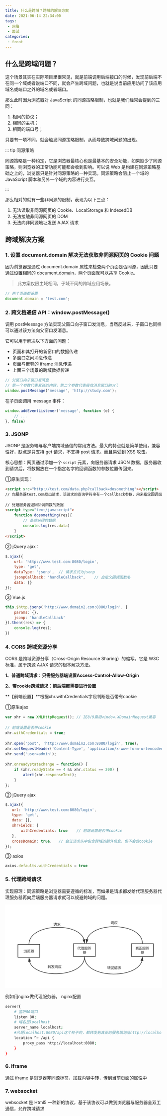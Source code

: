 ```yaml
---
title: 什么是跨域？跨域的解决方案
date: 2021-06-14 22:34:00
tags:
 - 网络
 - 面试
categories:
 - front
---
```


 ## 什么是跨域问题？

这个场景其实在实际项目里很常见，就是前端调用后端接口的时候，发现前后端不在同一个域或者说端口不同，就会产生跨域问题，也就是说当前应用访问了该应用域名或端口之外的域名或者端口。

那么此时因为浏览器对 JavaScript 的同源策略限制，也就是我们经常会提到的三同：

1. 相同的协议；
2. 相同的主机；
3. 相同的端口号；

只要有一项不同，就会触发同源策略限制，从而导致跨域问题的出现。

::: tip 同源策略

同源策略是一种约定，它是浏览器最核心也是最基本的安全功能，如果缺少了同源策略，则浏览器的正常功能可能都会收到影响。可以说 Web 是构建在同源策略基础之上的，浏览器只是针对同源策略的一种实现。同源策略会阻止一个域的 JavaScript 脚本和另外一个域的内容进行交互。

:::

那么相对的就有一些非同源的限制，表现为以下三点：

1. 无法读取非同源网页的 Cookie、LocalStorage 和 IndexedDB
2. 无法接触非同源网页的 DOM
3. 无法向非同源地址发送 AJAX 请求

## 跨域解决方案

### 1. 设置 document.domain 解决无法获取非同源网页的 Cookie 问题

因为浏览器是通过 document.domain 属性来检查两个页面是否同源，因此只要通过设置相同的 document.domain，两个页面就可以共享 Cookie。

> 此方案仅限主域相同，子域不同的跨域应用场景。

```js
// 两个页面都设置
document.domain = 'test.com';
```

### 2. 跨文档通信 API：window.postMessage()

调用 postMessage 方法实现父窗口向子窗口发消息，当然反过来，子窗口也同样可以通过该方法向父窗口发消息。

它可以用于解决以下方面的问题：

- 页面和其打开的新窗口的数据传递
- 多窗口之间消息传递
- 页面与嵌套的 iframe 消息传递
- 上面三个场景的跨域数据传递

```js
// 父窗口向子窗口发消息
// 第一个参数代表发送的内容，第二个参数代表接收消息窗口的url
window.postMessage('message', 'http://study.com');
```

在子页面调用 message 事件：

```js
window.addEventListener('message', function (e) {
    // ...
}, false)
```

### 3. JSONP

JSONP 是服务端与客户端跨域通信的常用方法。最大的特点就是简单使用，兼容性好，缺点是只支持 get 请求，不支持 post 请求。而且易受到 XSS 攻击。

核心思想：网页通过添加一个 `script` 元素，向服务器请求 JSON 数据，服务器收到请求后，将数据放在一个指定名字的回调函数的参数位置传回来。

①原生实现：

```html
<script src="http://test.com/data.php?callback=dosomething"></script>
// 向服务器test.com发出请求，该请求的查询字符串有一个callback参数，用来指定回调函数的名字
 
// 处理服务器返回回调函数的数据
<script type="text/javascript">
    function dosomething(res){
        // 处理获得的数据
        console.log(res.data)
    }
</script>
```

② jQuery ajax：

```js
$.ajax({
    url: 'http://www.test.com:8080/login',
    type: 'get',
    dataType: 'jsonp',  // 请求方式为jsonp
    jsonpCallback: "handleCallback",    // 自定义回调函数名
    data: {}
});
```

③ Vue.js

```js
this.$http.jsonp('http://www.domain2.com:8080/login', {
    params: {},
    jsonp: 'handleCallback'
}).then((res) => {
    console.log(res); 
})
```

### 4. CORS 跨域资源分享

CORS 是跨域资源分享（Cross-Origin Resource Sharing）的缩写。它是 W3C 标准，属于跨源 AJAX 请求的根本解决方法。

**1、普通跨域请求：只需服务器端设置Access-Control-Allow-Origin**

**2、带cookie跨域请求：前后端都需要进行设置**

**【前端设置】**根据xhr.withCredentials字段判断是否带有cookie

①原生ajax

```js
var xhr = new XMLHttpRequest(); // IE8/9需用window.XDomainRequest兼容
 
// 前端设置是否带cookie
xhr.withCredentials = true;
 
xhr.open('post', 'http://www.domain2.com:8080/login', true);
xhr.setRequestHeader('Content-Type', 'application/x-www-form-urlencoded');
xhr.send('user=admin');
 
xhr.onreadystatechange = function() {
    if (xhr.readyState == 4 && xhr.status == 200) {
        alert(xhr.responseText);
    }
};
```

② jQuery ajax 

```js
$.ajax({
   url: 'http://www.test.com:8080/login',
   type: 'get',
   data: {},
   xhrFields: {
       withCredentials: true    // 前端设置是否带cookie
   },
   crossDomain: true,   // 会让请求头中包含跨域的额外信息，但不会含cookie
});
```

③ axios 

```js
axios.defaults.withCredentials = true
```

### 5. 代理跨域请求

实现原理：同源策略是浏览器需要遵循的标准，而如果是请求都发给代理服务器代理服务器再向后端服务器请求就可以规避跨域的问题。

![](../../imgs/proxy.png)

例如用nginx做代理服务器。
 nginx配置

```sh
server{
    # 监听80端口
    listen 80;
    # 域名是localhost
    server_name localhost;
    #凡是localhost:8080/api这个样子的，都转发到真正的服务端地址http://localhost:8080
    location ^~ /api {
        proxy_pass http://localhost:8080;
    }    
}
```

### 6. iframe

通过 iframe 是浏览器非同源标签，加载内容中转，传到当前页面的属性中

### 7. websocket

websocket 是 Html5 一种新的协议，基于该协议可以做到浏览器与服务器全双工通信，允许跨域请求

